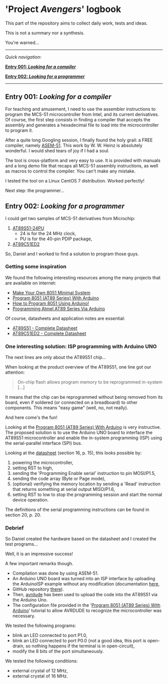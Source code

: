 
# 'Project _Avengers_' logbook


This part of the repository aims to collect daily work, tests and ideas.

This is not a summary nor a synthesis.

You're warned...


---


_Quick navigation:_


**[Entry 001: _Looking for a compiler_](#entry-001-compiler)**

**[Entry 002: _Looking for a programmer_](#entry-002-programmer)**


---


## Entry 001: _Looking for a compiler_ <a name="entry-001-compiler"></a>

For teaching and amusement, I need to use the assembler instructions to program the MCS-51 microcontroller from Intel, and its current derivatives.
Of course, the first step consists in finding a compiler that accepts the assembly and generates a hexadecimal file to load into the microcontroller to program it.

After a quite long Googling session, I finally found the holy grail: a FREE compiler, namely [ASEM-51](http://plit.de/asem-51/).
This work by W. W. Heinz is absolutely wonderful.
I would shed tears of joy if I had a soul.

The tool is cross-platform and very easy to use.
It is provided with manuals and a long demo file that recaps all MCS-51 assembly instructions, as well as macros to control the compiler.
You can't make any mistake.

I tested the tool on a Linux CentOS 7 distribution. Worked perfectly!

Next step: the programmer...



## Entry 002: _Looking for a programmer_ <a name="entry-002-programmer"></a>

I could get two samples of MCS-51 derivatives from Microchip:

1. [AT89S51-24PU](https://www.microchip.com/wwwproducts/en/AT89S51)
    - 24 is for the 24 MHz clock,
    - PU is for the 40-pin PDIP package,
2. [AT89C51ED2](https://www.microchip.com/wwwproducts/en/AT89C51ED2)

So, Daniel and I worked to find a solution to program those guys.


### Getting some inspiration

We found the following interesting resources among the many projects that are available on internet:

- [Make Your Own 8051 Minimal System](https://www.instructables.com/Make-Your-Own-8051-Minimal-System/)
- [Program 8051 (AT89 Series) With Arduino](https://www.instructables.com/Program-8051-With-Arduino/)
- [How to Program 8051 Using Arduino!](https://www.instructables.com/How-to-Program-8051-Using-Arduino/)
- [Programming Atmel AT89 Series Via Arduino](https://create.arduino.cc/projecthub/PatelDarshil/programming-atmel-at89-series-via-arduino-cf6201)

Of course, datasheets and application notes are essential:

- [AT89S51 - Complete Datasheet](https://ww1.microchip.com/downloads/en/DeviceDoc/doc2487.pdf)
- [AT89C51ED2 - Complete Datasheet](https://ww1.microchip.com/downloads/en/DeviceDoc/doc4235.pdf)


### One interesting solution: ISP programming with Arduino UNO

The next lines are only about the AT89S51 chip...

When looking at the product overview of the AT89S51, one line got our attention:

> On-chip flash allows program memory to be reprogrammed in-system [...]

It means that the chip can be reprogrammed without being removed from its board, even if soldered (or connected on a breadboard) to other components.
This means "easy game" (well, no, not really).

And here come's the fun!

Looking at the [Program 8051 (AT89 Series) With Arduino](https://www.instructables.com/Program-8051-With-Arduino/) is very instructive. The proposed solution is to use the Arduino UNO board to interface the AT89S51 microcontroller and enable the in-system programming (ISP) using the serial-parallel interface (SPI) bus.

Looking at the [datasheet](https://ww1.microchip.com/downloads/en/DeviceDoc/doc2487.pdf) (section 16, p. 15), this looks possible by:

1. powering the microcontroller,
2. setting RST to high,
3. sending the 'Programming Enable serial' instruction to pin MOSI/P1.5,
4. sending the code array (Byte or Page mode),
5. (optional) verifying the memory location by sending a 'Read' instruction that returns something at serial output MISO/P1.6,
6. setting RST to low to stop the programming session and start the normal device operation.

The definitions of the serial programming instructions can be found in section 20, p. 20.


### Debrief

So Daniel created the hardware based on the datasheet and I created the test programs... 

Well, it is an impressive success!

A few important remarks though.

* Compilation was done by using ASEM-51.
* An Arduino UNO board was turned into an ISP interface by uploading the ArduinoISP example without any modification 
(documentation [here](https://www.arduino.cc/en/Tutorial/BuiltInExamples/ArduinoISP), 
* GitHub repository [there](https://github.com/arduino/arduino-examples/tree/main/examples/11.ArduinoISP/ArduinoISP)).
* Then, [avrdude](http://www.nongnu.org/avrdude/) has been used to upload the code into the AT89S51 via the Arduino Uno.
* The configuration file provided in the '[Program 8051 (AT89 Series) With Arduino](https://www.instructables.com/Program-8051-With-Arduino/)' tutorial to allow AVRDUDE to recognize the microcontroller was necessary.

We tested the following programs:

- blink an LED connected to port P1.0,
- blink an LED connected to port P0.0 (not a good idea, this port is open-drain, so nothing happens if the terminal is in open-circuit),
- modify the 8 bits of the port simultaneously.

We tested the following conditions:

- external crystal of 12 MHz,
- external crystal of 16 MHz.


